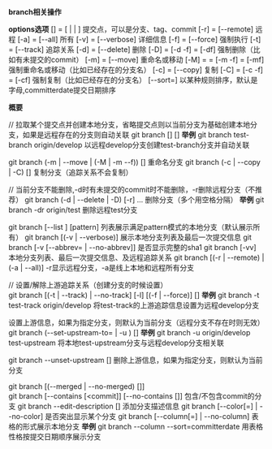 

**branch相关操作**

**options选项**
[<start-point>] = [<branchname> | <commit> | <tag>] 提交点，可以是分支、tag、commit
[-r] = [--remote]           远程
[-a] = [--all]              所有
[-v] = [--verbose]          详细信息
[-f] = [--force]            强制执行
[-t] = [--track]            追踪关系
[-d] = [--delete]           删除
[-D] = [-d -f] = [-df]      强制删除（比如有未提交的commit）
[-m] = [--move]             重命名或移动
[-M] =  = [-m -f] = [-mf]   强制重命名或移动（比如已经存在的分支名）
[-c] = [--copy]             复制
[-C] = [-c -f] = [-cf]      强制复制（比如已经存在的分支名）
[--sort=<key>]              以某种规则排序，默认是字母,committerdate提交日期排序

**概要**

// 拉取某个提交点并创建本地分支，省略提交点则以当前分支为基础创建本地分支，如果是远程存在的分支则自动关联
git branch [<branchname>] [<start-point>] 
**举例**
git branch test-branch origin/develop 以远程develop分支创建test-branch分支并自动关联

git branch (-m | --move | (-M | -m --f)) [<oldbranch>] <newbranch> 重命名分支
git branch (-c | --copy | -C) [<oldbranch>] <newbranch> 复制分支（追踪关系不会复制）

// 当前分支不能删除,-d时有未提交的commit时不能删除，-r删除远程分支（不推荐）
git branch (-d | --delete | -D) [-r] <branchname>... 删除分支（多个用空格分隔）
**举例**
git branch -dr origin/test 删除远程test分支

git branch [--list ] [pattern] 列表展示满足pattern模式的本地分支（默认展示所有）
git branch [(-v | --verbose)] 展示本地分支列表及最后一次提交信息
git branch [-v [--abbrev=<length> | --no-abbrev]] 是否显示完整的sha1
git branch [-vv] 本地分支列表、最后一次提交信息、及远程追踪关系
git branch [(-r | --remote) | (-a | --all)] -r显示远程分支，-a是线上本地和远程所有分支
 
// 设置/解除上游追踪关系（创建分支的时候设置）   
git branch [(-t | --track) | --no-track] [-l] [(-f | --force)] <branchname> [<start-point>]
**举例**
git branch -t test-track origin/develop 将test-track的上游追踪信息设置为远程develop分支

设置<branchname>上游信息<upstream>，如果为指定分支，则默认为当前分支（远程分支不存在时则无效）
git branch (--set-upstream-to=<upstream> | -u <upstream>) [<branchname>] 
**举例**
git branch -u origin/develop test-upstream 将本地test-upstream分支与远程develop分支相关联

git branch --unset-upstream [<branchname>] 删除<branchname>上游信息，如果为指定分支，则默认为当前分支

git branch [(--merged | --no-merged) [<commit>]]          
git branch [--contains [<commit]] [--no-contains [<commit>]] 包含/不包含commit的分支
git branch --edit-description [<branchname>] 添加分支描述信息
git branch [--color[=<when>] | --no-color] 是否突出显示某个分支
git branch [--column[=<options>] | --no-column] 表格的形式展示本地分支
**举例**
git branch --column --sort=committerdate 用表格性格按提交日期顺序展示分支

 


